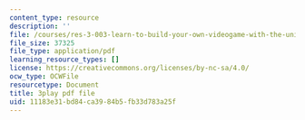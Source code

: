```yaml
---
content_type: resource
description: ''
file: /courses/res-3-003-learn-to-build-your-own-videogame-with-the-unity-game-engine-and-microsoft-kinect-january-iap-2017/11183e31bd84ca3984b5fb33d783a25f_jQtaHCk9PLQ.pdf
file_size: 37325
file_type: application/pdf
learning_resource_types: []
license: https://creativecommons.org/licenses/by-nc-sa/4.0/
ocw_type: OCWFile
resourcetype: Document
title: 3play pdf file
uid: 11183e31-bd84-ca39-84b5-fb33d783a25f
---
```


